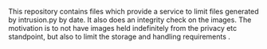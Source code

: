 

This repository contains files which provide a service to limit
files generated by intrusion.py by date. It also does an integrity
check on the images.  The motivation is to not have images held
indefinitely from the privacy etc standpoint, but also to limit
the storage and handling requirements .




